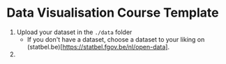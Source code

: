 # Data Visualisation Course Template

1. Upload your dataset in the `./data` folder
    - If you don't have a dataset, choose a dataset to your liking on (statbel.be)[https://statbel.fgov.be/nl/open-data]. 
2. 



